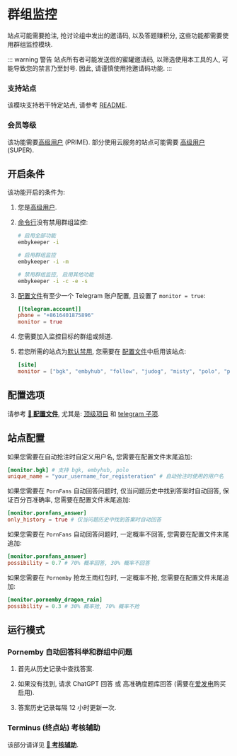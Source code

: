 # 群组监控

站点可能需要抢注, 抢讨论组中发出的邀请码, 以及答题赚积分, 这些功能都需要使用群组监控模块.

<!-- #region warning -->

::: warning 警告
站点所有者可能发送假的蜜罐邀请码, 以筛选使用本工具的人, 可能导致您的禁言乃至封号. 因此, 请谨慎使用抢邀请码功能.
:::

<!-- #endregion warning -->

### 支持站点

该模块支持若干特定站点, 请参考 [README](https://github.com/emby-keeper/emby-keeper/blob/main/README.md#%E5%8A%9F%E8%83%BD).

### 会员等级

该功能需要[高级用户](/guide/高级用户) (PRIME). 部分使用云服务的站点可能需要 [高级用户](/guide/高级用户) (SUPER).

## 开启条件

该功能开启的条件为:

1. 您是[高级用户](/guide/高级用户).

2. [命令行](/guide/命令行参数#%E5%8F%82%E6%95%B0%E8%AF%B4%E6%98%8E)没有禁用群组监控:

   ```bash
   # 启用全部功能
   embykeeper -i

   # 启用群组监控
   embykeeper -i -m

   # 禁用群组监控, 启用其他功能
   embykeeper -i -c -e -s
   ```

3. [配置文件](/guide/配置文件#telegram-%E5%AD%90%E9%A1%B9)有至少一个 Telegram 账户配置, 且设置了 `monitor = true`:

   ```toml
   [[telegram.account]]
   phone = "+8616401875896"
   monitor = true
   ```

4. 您需要加入监控目标的群组或频道.

5. 若您所需的站点为[默认禁用](https://github.com/emby-keeper/emby-keeper/blob/main/README.md#%E5%8A%9F%E8%83%BD), 您需要在 [配置文件](/guide/配置文件#service-%E5%AD%90%E9%A1%B9)中启用该站点:

   ```toml
   [site]
   monitor = ["bgk", "embyhub", "follow", "judog", "misty", "polo", "pornfans_answer", "pornemby_double", "pornemby_dragon_rain", "pornemby_nohp", "pornemby_register", "viper"]
   ```

## 配置选项

请参考 [**🔧 配置文件**](/guide/配置文件), 尤其是: [顶级项目](/guide/%E9%85%8D%E7%BD%AE%E6%96%87%E4%BB%B6#%E9%A1%B6%E7%BA%A7%E9%A1%B9%E7%9B%AE) 和 [telegram 子项](/guide/%E9%85%8D%E7%BD%AE%E6%96%87%E4%BB%B6#telegram-%E5%AD%90%E9%A1%B9).

## 站点配置

如果您需要在自动抢注时自定义用户名, 您需要在配置文件末尾追加:

```toml
[monitor.bgk] # 支持 bgk, embyhub, polo
unique_name = "your_username_for_registeration" # 自动抢注时使用的用户名
```

如果您需要在 `PornFans` 自动回答问题时, 仅当问题历史中找到答案时自动回答, 保证百分百准确率, 您需要在配置文件末尾追加:

```toml
[monitor.pornfans_answer]
only_history = true # 仅当问题历史中找到答案时自动回答
```

如果您需要在 `PornFans` 自动回答问题时, 一定概率不回答, 您需要在配置文件末尾追加:

```toml
[monitor.pornfans_answer]
possibility = 0.7 # 70% 概率回答, 30% 概率不回答
```

如果您需要在 `Pornemby` 抢龙王雨红包时, 一定概率不抢, 您需要在配置文件末尾追加:

```toml
[monitor.pornemby_dragon_rain]
possibility = 0.3 # 30% 概率抢, 70% 概率不抢
```

## 运行模式

### Pornemby 自动回答科举和群组中问题

1. 首先从历史记录中查找答案.

2. 如果没有找到, 请求 ChatGPT 回答 或 高准确度题库回答 (需要在[爱发电](https://afdian.com/a/jackzzs)购买启用).

3. 答案历史记录每隔 12 小时更新一次.

### Terminus (终点站) 考核辅助

该部分请详见 [**📝 考核辅助**](/guide/功能说明-考核辅助).
